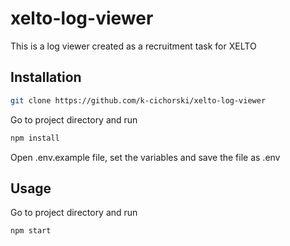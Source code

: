 # xelto-log-viewer
This is a log viewer created as a recruitment task for XELTO
## Installation
```bash
git clone https://github.com/k-cichorski/xelto-log-viewer
```
Go to project directory and run
```bash
npm install
```
Open .env.example file, set the variables and save the file as .env
## Usage
Go to project directory and run
```bash
npm start
```

